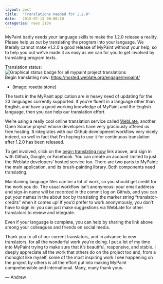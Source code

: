 ```yaml
---
layout: post
title:  "Translations needed for 1.2.0"
date:   2015-07-13 00:00:10
categories: news i18n
---
```


MyPaint badly needs *your* language skills to make the 1.2.0 release a
reality. Please help us out by translating the program into your
language. We literally cannot make v1.2.0 a good release of MyPaint
without your help, so to help you out we’ve made it as easy as we can
for you to get involved by translating program texts.

Translation status: ![Graphical status badge for all mypaint project
translations](https://hosted.weblate.org/widgets/mypaint/-/svg-badge.svg)  
Begin translating now: <https://hosted.weblate.org/engage/mypaint/>

* (image: rosetta stone)

The texts in the MyPaint application are in heavy need of updating for
the 23 languages currently supported. If you’re fluent in a language
other than English, and have a good working knowledge of MyPaint and the
English language, then you can help our translation effort.

We’re using a really cool online translation service called
[WebLate](https://weblate.org/),
another Open Source project whose developers have very graciously
offered us free hosting.
It integrates with our Github development workflow very nicely indeed,
so well in fact that I’m hoping to use it for continuous translation
after 1.2.0 has been released.

To get involved, click on the [begin translating
now](https://hosted.weblate.org/engage/mypaint/) link above, and sign in
with Github, Google, or Facebook. You can create an account limited to
just the Weblate developers’ hosted service too. There are two parts to
MyPaint: the main application, and its brush-painting library. Both
components need translating.

Maintaining language files can be a lot of work, so you should get
credit for the work you do. The usual workflow isn’t anonymous: your
email address and sign-in name will be recorded in the commit log on
Github, and you can put your names in the about box by translating the
marker string “translator-credits” when it comes up! If you’d prefer to
work anonymously, you don’t have to sign in: you can just make
suggestions via WebLate for other translators to review and integrate.

Even if your language is complete, you can help by sharing the link
above among your colleagues and friends on social media.

Thank you to all of our current translators, and in advance to new
translators, for all the wonderful work you’re doing. I put a lot of my
time into MyPaint trying to make sure that it’s beautiful, responsive,
and stable. I deeply appreciate all the work that others do on the
project too and, from a monoglot like myself, some of the most inspiring
work I see happening on the project by others is all the effort put into
making MyPaint comprehensible and international. Many, many thank yous.

— Andrew
